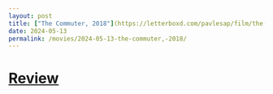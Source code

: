 ```yaml
---
layout: post
title: ["The Commuter, 2018"](https://letterboxd.com/pavlesap/film/the-commuter/) #"The Commuter, 2018"
date: 2024-05-13
permalink: /movies/2024-05-13-the-commuter,-2018/
---
```


# [Review](https://letterboxd.com/pavlesap/film/the-commuter/)

